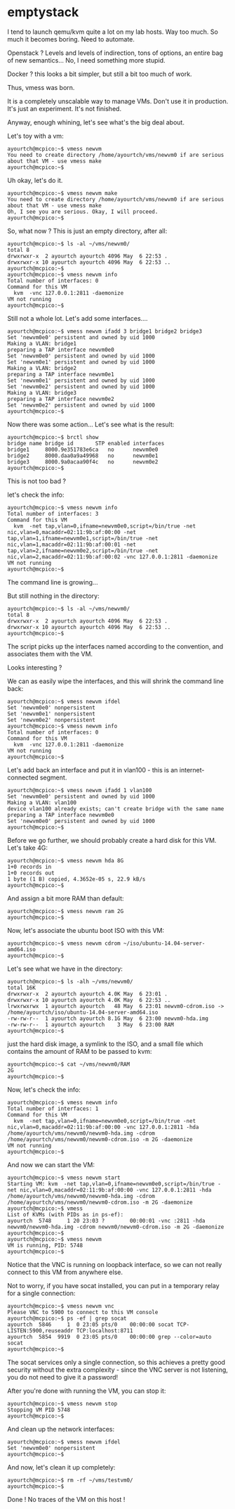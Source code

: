 emptystack
==========

I tend to launch qemu/kvm quite a lot on my lab hosts. Way too much. So much it becomes boring. Need to automate.

Openstack ? Levels and levels of indirection, tons of options, an entire bag of new semantics... 
No, I need something more stupid.

Docker ? this looks a bit simpler, but still a bit too much of work.

Thus, vmess was born.

It is a completely unscalable way to manage VMs. Don't use it in production. It's just an experiment. It's not finished.

Anyway, enough whining, let's see what's the big deal about.

Let's toy with a vm:

```
ayourtch@mcpico:~$ vmess newvm
You need to create directory /home/ayourtch/vms/newvm0 if are serious about that VM - use vmess make
ayourtch@mcpico:~$ 
```

Uh okay, let's do it.

```
ayourtch@mcpico:~$ vmess newvm make
You need to create directory /home/ayourtch/vms/newvm0 if are serious about that VM - use vmess make
Oh, I see you are serious. Okay, I will proceed.
ayourtch@mcpico:~$ 
```

So, what now ? This is just an empty directory, after all:

```
ayourtch@mcpico:~$ ls -al ~/vms/newvm0/
total 8
drwxrwxr-x  2 ayourtch ayourtch 4096 May  6 22:53 .
drwxrwxr-x 10 ayourtch ayourtch 4096 May  6 22:53 ..
ayourtch@mcpico:~$ 
ayourtch@mcpico:~$ vmess newvm info
Total number of interfaces: 0
Command for this VM
  kvm  -vnc 127.0.0.1:2811 -daemonize
VM not running
ayourtch@mcpico:~$ 
```

Still not a whole lot. Let's add some interfaces....

```
ayourtch@mcpico:~$ vmess newvm ifadd 3 bridge1 bridge2 bridge3
Set 'newvm0e0' persistent and owned by uid 1000
Making a VLAN: bridge1
preparing a TAP interface newvm0e0
Set 'newvm0e0' persistent and owned by uid 1000
Set 'newvm0e1' persistent and owned by uid 1000
Making a VLAN: bridge2
preparing a TAP interface newvm0e1
Set 'newvm0e1' persistent and owned by uid 1000
Set 'newvm0e2' persistent and owned by uid 1000
Making a VLAN: bridge3
preparing a TAP interface newvm0e2
Set 'newvm0e2' persistent and owned by uid 1000
ayourtch@mcpico:~$ 
```

Now there was some action... Let's see what is the result:

```
ayourtch@mcpico:~$ brctl show
bridge name	bridge id		STP enabled	interfaces
bridge1		8000.9e351783e6ca	no		newvm0e0
bridge2		8000.daa0a9a49968	no		newvm0e1
bridge3		8000.9a0acaa90f4c	no		newvm0e2
ayourtch@mcpico:~$
```

This is not too bad ?

let's check the info:

```
ayourtch@mcpico:~$ vmess newvm info
Total number of interfaces: 3
Command for this VM
  kvm  -net tap,vlan=0,ifname=newvm0e0,script=/bin/true -net nic,vlan=0,macaddr=02:11:9b:af:00:00 -net tap,vlan=1,ifname=newvm0e1,script=/bin/true -net nic,vlan=1,macaddr=02:11:9b:af:00:01 -net tap,vlan=2,ifname=newvm0e2,script=/bin/true -net nic,vlan=2,macaddr=02:11:9b:af:00:02 -vnc 127.0.0.1:2811 -daemonize
VM not running
ayourtch@mcpico:~$ 
```

The command line is growing... 

But still nothing in the directory:

```
ayourtch@mcpico:~$ ls -al ~/vms/newvm0/
total 8
drwxrwxr-x  2 ayourtch ayourtch 4096 May  6 22:53 .
drwxrwxr-x 10 ayourtch ayourtch 4096 May  6 22:53 ..
ayourtch@mcpico:~$
```

The script picks up the interfaces named according to the convention, and associates them with the VM.

Looks interesting ?

We can as easily wipe the interfaces, and this will shrink the command line back:

```
ayourtch@mcpico:~$ vmess newvm ifdel
Set 'newvm0e0' nonpersistent
Set 'newvm0e1' nonpersistent
Set 'newvm0e2' nonpersistent
ayourtch@mcpico:~$ vmess newvm info
Total number of interfaces: 0
Command for this VM
  kvm  -vnc 127.0.0.1:2811 -daemonize
VM not running
ayourtch@mcpico:~$ 
```

Let's add back an interface and put it in vlan100 - this is an internet-connected segment.

```
ayourtch@mcpico:~$ vmess newvm ifadd 1 vlan100
Set 'newvm0e0' persistent and owned by uid 1000
Making a VLAN: vlan100
device vlan100 already exists; can't create bridge with the same name
preparing a TAP interface newvm0e0
Set 'newvm0e0' persistent and owned by uid 1000
ayourtch@mcpico:~$ 
```

Before we go further, we should probably create a hard disk for this VM. Let's take 4G:

```
ayourtch@mcpico:~$ vmess newvm hda 8G
1+0 records in
1+0 records out
1 byte (1 B) copied, 4.3652e-05 s, 22.9 kB/s
ayourtch@mcpico:~$ 
```

And assign a bit more RAM than default:

```
ayourtch@mcpico:~$ vmess newvm ram 2G
ayourtch@mcpico:~$ 
```

Now, let's associate the ubuntu boot ISO with this VM:

```
ayourtch@mcpico:~$ vmess newvm cdrom ~/iso/ubuntu-14.04-server-amd64.iso 
ayourtch@mcpico:~$ 
```

Let's see what we have in the directory:

```
ayourtch@mcpico:~$ ls -alh ~/vms/newvm0/
total 16K
drwxrwxr-x  2 ayourtch ayourtch 4.0K May  6 23:01 .
drwxrwxr-x 10 ayourtch ayourtch 4.0K May  6 22:53 ..
lrwxrwxrwx  1 ayourtch ayourtch   48 May  6 23:01 newvm0-cdrom.iso -> /home/ayourtch/iso/ubuntu-14.04-server-amd64.iso
-rw-rw-r--  1 ayourtch ayourtch 8.1G May  6 23:00 newvm0-hda.img
-rw-rw-r--  1 ayourtch ayourtch    3 May  6 23:00 RAM
ayourtch@mcpico:~$ 
```

just the hard disk image, a symlink to the ISO, and a small file which contains the amount of RAM to be passed to kvm:

```
ayourtch@mcpico:~$ cat ~/vms/newvm0/RAM 
2G
ayourtch@mcpico:~$ 
```

Now, let's check the info:

```
ayourtch@mcpico:~$ vmess newvm info
Total number of interfaces: 1
Command for this VM
  kvm  -net tap,vlan=0,ifname=newvm0e0,script=/bin/true -net nic,vlan=0,macaddr=02:11:9b:af:00:00 -vnc 127.0.0.1:2811 -hda /home/ayourtch/vms/newvm0/newvm0-hda.img -cdrom /home/ayourtch/vms/newvm0/newvm0-cdrom.iso -m 2G -daemonize
VM not running
ayourtch@mcpico:~$ 
```

And now we can start the VM:

```
ayourtch@mcpico:~$ vmess newvm start
Starting VM: kvm  -net tap,vlan=0,ifname=newvm0e0,script=/bin/true -net nic,vlan=0,macaddr=02:11:9b:af:00:00 -vnc 127.0.0.1:2811 -hda /home/ayourtch/vms/newvm0/newvm0-hda.img -cdrom /home/ayourtch/vms/newvm0/newvm0-cdrom.iso -m 2G -daemonize
ayourtch@mcpico:~$ vmess
List of KVMs (with PIDs as in ps-ef):
ayourtch  5748     1 20 23:03 ?        00:00:01 -vnc :2811 -hda newvm0/newvm0-hda.img -cdrom newvm0/newvm0-cdrom.iso -m 2G -daemonize
ayourtch@mcpico:~$ 
ayourtch@mcpico:~$ vmess newvm
VM is running, PID: 5748
ayourtch@mcpico:~$ 
```

Notice that the VNC is running on loopback interface, so we can not really connect to this VM from anywhere else.

Not to worry, if you have socat installed, you can put in a temporary relay for a single connection:

```
ayourtch@mcpico:~$ vmess newvm vnc
Please VNC to 5900 to connect to this VM console
ayourtch@mcpico:~$ ps -ef | grep socat
ayourtch  5846     1  0 23:05 pts/0    00:00:00 socat TCP-LISTEN:5900,reuseaddr TCP:localhost:8711
ayourtch  5854  9919  0 23:05 pts/0    00:00:00 grep --color=auto socat
ayourtch@mcpico:~$ 
```

The socat services only a single connection, so this achieves a pretty good security without the extra complexity -
since the VNC server is not listening, you do not need to give it a password!

After you're done with running the VM, you can stop it:

```
ayourtch@mcpico:~$ vmess newvm stop
Stopping VM PID 5748
ayourtch@mcpico:~$ 
```

And clean up the network interfaces:

```
ayourtch@mcpico:~$ vmess newvm ifdel
Set 'newvm0e0' nonpersistent
ayourtch@mcpico:~$ 
```

And now, let's clean it up completely:

```
ayourtch@mcpico:~$ rm -rf ~/vms/testvm0/
ayourtch@mcpico:~$
```

Done ! No traces of the VM on this host !




